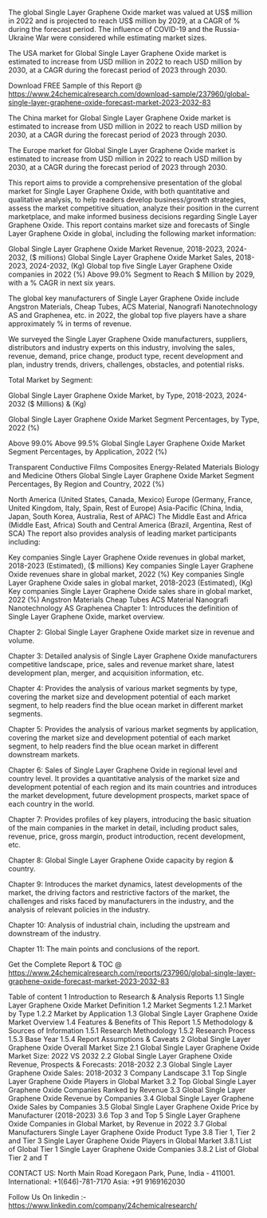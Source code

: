 The global Single Layer Graphene Oxide market was valued at US$ million in 2022 and is projected to reach US$ million by 2029, at a CAGR of % during the forecast period. The influence of COVID-19 and the Russia-Ukraine War were considered while estimating market sizes.

The USA market for Global Single Layer Graphene Oxide   market is estimated to increase from USD million in 2022 to reach USD million by 2030, at a CAGR during the forecast period of 2023 through 2030.

Download FREE Sample of this Report @ https://www.24chemicalresearch.com/download-sample/237960/global-single-layer-graphene-oxide-forecast-market-2023-2032-83

The China market for Global Single Layer Graphene Oxide  market is estimated to increase from USD million in 2022 to reach USD million by 2030, at a CAGR during the forecast period of 2023 through 2030.

The Europe market for Global Single Layer Graphene Oxide   market is estimated to increase from USD million in 2022 to reach USD million by 2030, at a CAGR during the forecast period of 2023 through 2030.

This report aims to provide a comprehensive presentation of the global market for Single Layer Graphene Oxide, with both quantitative and qualitative analysis, to help readers develop business/growth strategies, assess the market competitive situation, analyze their position in the current marketplace, and make informed business decisions regarding Single Layer Graphene Oxide. This report contains market size and forecasts of Single Layer Graphene Oxide in global, including the following market information:

Global Single Layer Graphene Oxide Market Revenue, 2018-2023, 2024-2032, ($ millions)
Global Single Layer Graphene Oxide Market Sales, 2018-2023, 2024-2032, (Kg)
Global top five Single Layer Graphene Oxide companies in 2022 (%)
Above 99.0% Segment to Reach $ Million by 2029, with a % CAGR in next six years.

The global key manufacturers of Single Layer Graphene Oxide include Angstron Materials, Cheap Tubes, ACS Material, Nanografi Nanotechnology AS and Graphenea, etc. in 2022, the global top five players have a share approximately % in terms of revenue.

We surveyed the Single Layer Graphene Oxide manufacturers, suppliers, distributors and industry experts on this industry, involving the sales, revenue, demand, price change, product type, recent development and plan, industry trends, drivers, challenges, obstacles, and potential risks.

Total Market by Segment:

Global Single Layer Graphene Oxide Market, by Type, 2018-2023, 2024-2032 ($ Millions) & (Kg)

Global Single Layer Graphene Oxide Market Segment Percentages, by Type, 2022 (%)

Above 99.0%
Above 99.5%
Global Single Layer Graphene Oxide Market Segment Percentages, by Application, 2022 (%)

Transparent Conductive Films
Composites
Energy-Related Materials
Biology and Medicine
Others
Global Single Layer Graphene Oxide Market Segment Percentages, By Region and Country, 2022 (%)

North America (United States, Canada, Mexico)
Europe (Germany, France, United Kingdom, Italy, Spain, Rest of Europe)
Asia-Pacific (China, India, Japan, South Korea, Australia, Rest of APAC)
The Middle East and Africa (Middle East, Africa)
South and Central America (Brazil, Argentina, Rest of SCA)
The report also provides analysis of leading market participants including:

Key companies Single Layer Graphene Oxide revenues in global market, 2018-2023 (Estimated), ($ millions)
Key companies Single Layer Graphene Oxide revenues share in global market, 2022 (%)
Key companies Single Layer Graphene Oxide sales in global market, 2018-2023 (Estimated), (Kg)
Key companies Single Layer Graphene Oxide sales share in global market, 2022 (%)
Angstron Materials
Cheap Tubes
ACS Material
Nanografi Nanotechnology AS
Graphenea
Chapter 1: Introduces the definition of Single Layer Graphene Oxide, market overview.

Chapter 2: Global Single Layer Graphene Oxide market size in revenue and volume.

Chapter 3: Detailed analysis of Single Layer Graphene Oxide manufacturers competitive landscape, price, sales and revenue market share, latest development plan, merger, and acquisition information, etc.

Chapter 4: Provides the analysis of various market segments by type, covering the market size and development potential of each market segment, to help readers find the blue ocean market in different market segments.

Chapter 5: Provides the analysis of various market segments by application, covering the market size and development potential of each market segment, to help readers find the blue ocean market in different downstream markets.

Chapter 6: Sales of Single Layer Graphene Oxide in regional level and country level. It provides a quantitative analysis of the market size and development potential of each region and its main countries and introduces the market development, future development prospects, market space of each country in the world.

Chapter 7: Provides profiles of key players, introducing the basic situation of the main companies in the market in detail, including product sales, revenue, price, gross margin, product introduction, recent development, etc.

Chapter 8: Global Single Layer Graphene Oxide capacity by region & country.

Chapter 9: Introduces the market dynamics, latest developments of the market, the driving factors and restrictive factors of the market, the challenges and risks faced by manufacturers in the industry, and the analysis of relevant policies in the industry.

Chapter 10: Analysis of industrial chain, including the upstream and downstream of the industry.

Chapter 11: The main points and conclusions of the report.

Get the Complete Report & TOC @ https://www.24chemicalresearch.com/reports/237960/global-single-layer-graphene-oxide-forecast-market-2023-2032-83

Table of content
1 Introduction to Research & Analysis Reports
1.1 Single Layer Graphene Oxide Market Definition
1.2 Market Segments
1.2.1 Market by Type
1.2.2 Market by Application
1.3 Global Single Layer Graphene Oxide Market Overview
1.4 Features & Benefits of This Report
1.5 Methodology & Sources of Information
1.5.1 Research Methodology
1.5.2 Research Process
1.5.3 Base Year
1.5.4 Report Assumptions & Caveats
2 Global Single Layer Graphene Oxide Overall Market Size
2.1 Global Single Layer Graphene Oxide Market Size: 2022 VS 2032
2.2 Global Single Layer Graphene Oxide Revenue, Prospects & Forecasts: 2018-2032
2.3 Global Single Layer Graphene Oxide Sales: 2018-2032
3 Company Landscape
3.1 Top Single Layer Graphene Oxide Players in Global Market
3.2 Top Global Single Layer Graphene Oxide Companies Ranked by Revenue
3.3 Global Single Layer Graphene Oxide Revenue by Companies
3.4 Global Single Layer Graphene Oxide Sales by Companies
3.5 Global Single Layer Graphene Oxide Price by Manufacturer (2018-2023)
3.6 Top 3 and Top 5 Single Layer Graphene Oxide Companies in Global Market, by Revenue in 2022
3.7 Global Manufacturers Single Layer Graphene Oxide Product Type
3.8 Tier 1, Tier 2 and Tier 3 Single Layer Graphene Oxide Players in Global Market
3.8.1 List of Global Tier 1 Single Layer Graphene Oxide Companies
3.8.2 List of Global Tier 2 and T

CONTACT US:
North Main Road Koregaon Park, Pune, India - 411001.
International: +1(646)-781-7170
Asia: +91 9169162030

Follow Us On linkedin :- https://www.linkedin.com/company/24chemicalresearch/
